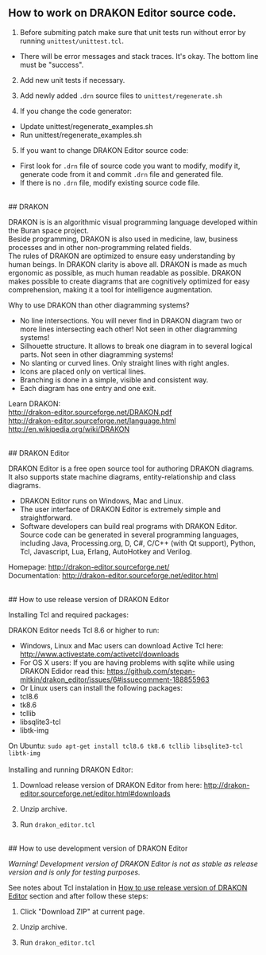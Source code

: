 ## How to work on DRAKON Editor source code.

1. Before submiting patch make sure that unit tests run without error by running `unittest/unittest.tcl`. 
 - There will be error messages and stack traces. It's okay. The bottom line must be "success".


2. Add new unit tests if necessary.


3. Add newly added `.drn` source files to `unittest/regenerate.sh`


4. If you change the code generator:
 - Update unittest/regenerate_examples.sh
 - Run unittest/regenerate_examples.sh


5. If you want to change DRAKON Editor source code:
 - First look for `.drn` file of source code you want to modify, modify it, generate code from it and commit `.drn` file and generated file.
 - If there is no `.drn` file, modify existing source code file.


<br>
## DRAKON

DRAKON is is an algorithmic visual programming language developed within the Buran space project.<br>
Beside programming, DRAKON is also used in medicine, law, business processes and in other non-programming related fields.<br>
The rules of DRAKON are optimized to ensure easy understanding by human beings. In DRAKON clarity is above all. DRAKON is made as much ergonomic as possible, as much human readable as possible. DRAKON makes possible to create diagrams that are cognitively optimized for easy comprehension, making it a tool for intelligence augmentation.

Why to use DRAKON than other diagramming systems?
- No line intersections. You will never find in DRAKON diagram two or more lines intersecting each other! Not seen in other diagramming systems!
- Silhouette structure. It allows to break one diagram in to several logical parts. Not seen in other diagramming systems!
- No slanting or curved lines. Only straight lines with right angles.
- Icons are placed only on vertical lines.
- Branching is done in a simple, visible and consistent way.
- Each diagram has one entry and one exit.

Learn DRAKON: <br>
http://drakon-editor.sourceforge.net/DRAKON.pdf <br>
http://drakon-editor.sourceforge.net/language.html <br>
http://en.wikipedia.org/wiki/DRAKON


<br>
## DRAKON Editor

DRAKON Editor is a free open source tool for authoring DRAKON diagrams. It also supports state machine diagrams, entity-relationship and class diagrams.
- DRAKON Editor runs on Windows, Mac and Linux.
- The user interface of DRAKON Editor is extremely simple and straightforward.
- Software developers can build real programs with DRAKON Editor. Source code can be generated in several programming languages, including Java, Processing.org, D, C#, C/C++ (with Qt support), Python, Tcl, Javascript, Lua, Erlang, AutoHotkey and Verilog.

Homepage: http://drakon-editor.sourceforge.net/ <br>
Documentation: http://drakon-editor.sourceforge.net/editor.html


<br>
## How to use release version of DRAKON Editor

Installing Tcl and required packages:

DRAKON Editor needs Tcl 8.6 or higher to run:
- Windows, Linux and Mac users can download Active Tcl here: http://www.activestate.com/activetcl/downloads
- For OS X users: If you are having problems with sqlite while using DRAKON Edidor read this: https://github.com/stepan-mitkin/drakon_editor/issues/6#issuecomment-188855963
- Or Linux users can install the following packages:
 - tcl8.6
 - tk8.6
 - tcllib
 - libsqlite3-tcl
 - libtk-img
	
On Ubuntu: `sudo apt-get install tcl8.6 tk8.6 tcllib libsqlite3-tcl libtk-img`
<br><br>
Installing and running DRAKON Editor:

1. Download release version of DRAKON Editor from here: http://drakon-editor.sourceforge.net/editor.html#downloads

2. Unzip archive.

3. Run `drakon_editor.tcl`


<br>
## How to use development version of DRAKON Editor

*Warning! Development version of DRAKON Editor is not as stable as release version and is only for testing purposes.*

See notes about Tcl instalation in [How to use release version of DRAKON Editor](#how-to-use-release-version-of-drakon-editor) section and after follow these steps:

1. Click "Download ZIP" at current page.

2. Unzip archive.

3. Run `drakon_editor.tcl` 


